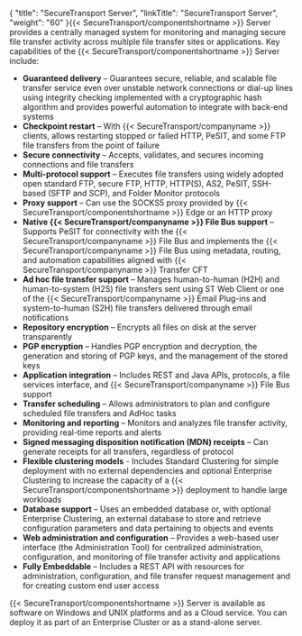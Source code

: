 {
    "title": "SecureTransport Server",
    "linkTitle": "SecureTransport Server",
    "weight": "60"
}{{< SecureTransport/componentshortname  >}} Server provides a centrally managed system for monitoring and managing secure file transfer activity across multiple file transfer sites or applications. Key capabilities of the {{< SecureTransport/componentshortname  >}} Server include:

-   **Guaranteed delivery** – Guarantees secure, reliable, and scalable file transfer service even over unstable network connections or dial-up lines using integrity checking implemented with a cryptographic hash algorithm and provides powerful automation to integrate with back-end systems
-   **Checkpoint restart** – With {{< SecureTransport/companyname >}} clients, allows restarting stopped or failed HTTP, PeSIT, and some FTP file transfers from the point of failure
-   **Secure connectivity** – Accepts, validates, and secures incoming connections and file transfers
-   **Multi-protocol support** – Executes file transfers using widely adopted open standard FTP, secure FTP, HTTP, HTTP(S), AS2, PeSIT, SSH-based (SFTP and SCP), and Folder Monitor protocols
-   **Proxy support** – Can use the SOCKS5 proxy provided by {{< SecureTransport/componentshortname >}} Edge or an HTTP proxy
-   **Native {{< SecureTransport/companyname >}} File Bus support** – Supports PeSIT for connectivity with the {{< SecureTransport/companyname >}} File Bus and implements the {{< SecureTransport/companyname >}} File Bus using metadata, routing, and automation capabilities aligned with {{< SecureTransport/companyname >}} Transfer CFT
-   **Ad hoc file transfer support** – Manages human-to-human (H2H) and human-to-system (H2S) file transfers sent using ST Web Client or one of the {{< SecureTransport/companyname >}} Email Plug-ins and system-to-human (S2H) file transfers delivered through email notifications
-   **Repository encryption** – Encrypts all files on disk at the server transparently
-   **PGP encryption** – Handles PGP encryption and decryption, the generation and storing of PGP keys, and the management of the stored keys
-   **Application integration** – Includes REST and Java APIs, protocols, a file services interface, and {{< SecureTransport/companyname >}} File Bus support
-   **Transfer scheduling** – Allows administrators to plan and configure scheduled file transfers and AdHoc tasks
-   **Monitoring and reporting** – Monitors and analyzes file transfer activity, providing real-time reports and alerts
-   **Signed messaging disposition notification (MDN) receipts** – Can generate receipts for all transfers, regardless of protocol
-   **Flexible clustering models** - Includes Standard Clustering for simple deployment with no external dependencies and optional Enterprise Clustering to increase the capacity of a {{< SecureTransport/componentshortname >}} deployment to handle large workloads
-   **Database support** – Uses an embedded database or, with optional Enterprise Clustering, an external database to store and retrieve configuration parameters and data pertaining to objects and events
-   **Web administration and configuration** – Provides a web-based user interface (the Administration Tool) for centralized administration, configuration, and monitoring of file transfer activity and applications
-   **Fully Embeddable** – Includes a REST API with resources for administration, configuration, and file transfer request management and for creating custom end user access

{{< SecureTransport/componentshortname  >}} Server is available as software on Windows and UNIX platforms and as a Cloud service. You can deploy it as part of an Enterprise Cluster or as a stand-alone server.
